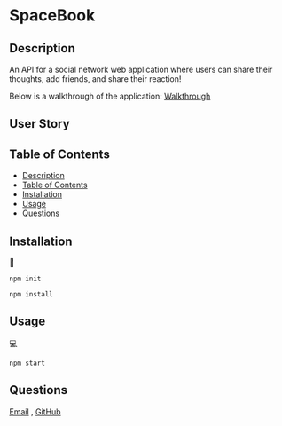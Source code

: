 # SpaceBook

## Description

An API for a social network web application where users can share their thoughts, add friends, and share their reaction!
  
Below is a walkthrough of the application:
[Walkthrough](https://watch.screencastify.com/v/pqoHnazpppvNA08cpSa3)

## User Story
   
## Table of Contents
- [Description](#description)
- [Table of Contents](#table-of-contents)
- [Installation](#installation)
- [Usage](#usage)
- [Questions](#questions)

## Installation
💾   
  
`npm init`

`npm install`
  
## Usage
💻   
  
`npm start`

## Questions
[Email](mailto:riley.foust18@gmail.com) , [GitHub](https://github.com/riley-foust18)<br />